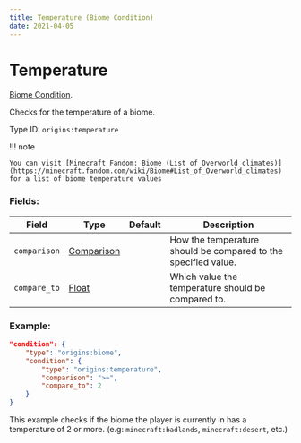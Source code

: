 ```yaml
---
title: Temperature (Biome Condition)
date: 2021-04-05
---
```

# Temperature

[Biome Condition](../biome_conditions.md).

Checks for the temperature of a biome.

Type ID: `origins:temperature`

!!! note

    You can visit [Minecraft Fandom: Biome (List of Overworld climates)](https://minecraft.fandom.com/wiki/Biome#List_of_Overworld_climates) for a list of biome temperature values

### Fields:

Field  | Type | Default | Description
-------|------|---------|-------------
`comparison` | [Comparison](../data_types/comparison.md) | | How the temperature should be compared to the specified value.
`compare_to` | [Float](../data_types/float.md) | | Which value the temperature should be compared to.

### Example:
```json
"condition": {
    "type": "origins:biome",
    "condition": {
        "type": "origins:temperature",
        "comparison": ">=",
        "compare_to": 2
    }
}
```
This example checks if the biome the player is currently in has a temperature of 2 or more. (e.g: `minecraft:badlands`, `minecraft:desert`, etc.)
